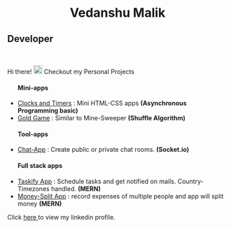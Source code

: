 
<h1 align="center">Vedanshu Malik</h1>
<h2>Developer</h2>
<br>

<p>Hi there! <img src="https://user-images.githubusercontent.com/42378118/110234147-e3259600-7f4e-11eb-95be-0c4047144dea.gif" width="20"> Checkout my Personal Projects </p>

<ul>
  <h4>Mini-apps</h4>
  <li><a href="https://github.com/MalikVedanshu/clocks">Clocks and Timers</a> : Mini HTML-CSS apps <b>(Asynchronous Programming basic) </b> </li>
  <li><a href="https://github.com/MalikVedanshu/goldGame">Gold Game</a> : Similar to Mine-Sweeper <b>(Shuffle Algorithm)</b></li>
</ul>

<ul>
  <h4>Tool-apps</h4>
  <li><a href="https://github.com/MalikVedanshu/chat-app">Chat-App</a> : Create public or private chat rooms. <b>(Socket.io)</b></li>
</ul>

<ul>
  <h4>Full stack apps</h4>
  <li><a href="https://github.com/MalikVedanshu/mytaskyapp">Taskify App</a> : Schedule tasks and get notified on mails. Country-Timezones handled. <b>(MERN)</b></li>
  <li><a href="https://github.com/MalikVedanshu/tripMoneySplitNotepad">Money-Split App</a> : record expenses of multiple people and app will split money <b>(MERN)</b> </li>
</ul>

<span>Click <a href="https://www.linkedin.com/in/vedanshu-malik/"> here </a> to view my linkedin profile.</span>
